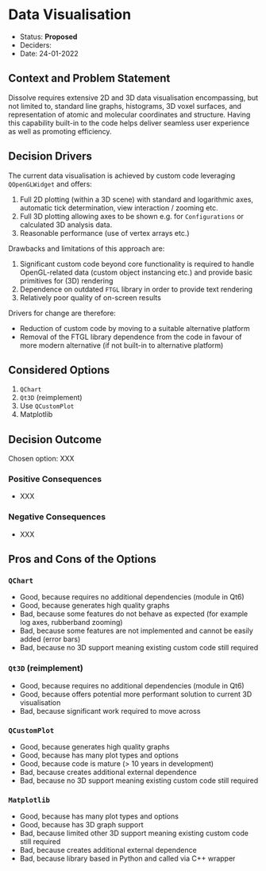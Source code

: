 # Data Visualisation

- Status: **Proposed**
- Deciders: 
- Date: 24-01-2022

## Context and Problem Statement

Dissolve requires extensive 2D and 3D data visualisation encompassing, but not limited to, standard line graphs, histograms, 3D voxel surfaces, and representation of atomic and molecular coordinates and structure. Having this capability built-in to the code helps deliver seamless user experience as well as promoting efficiency.

## Decision Drivers

The current data visualisation is achieved by custom code leveraging `QOpenGLWidget` and offers:

1. Full 2D plotting (within a 3D scene) with standard and logarithmic axes, automatic tick determination, view interaction / zooming etc.
2. Full 3D plotting allowing axes to be shown e.g. for `Configurations` or calculated 3D analysis data.
3. Reasonable performance (use of vertex arrays etc.)

Drawbacks and limitations of this approach are:

1. Significant custom code beyond core functionality is required to handle OpenGL-related data (custom object instancing etc.) and provide basic primitives for (3D) rendering
2. Dependence on outdated `FTGL` library in order to provide text rendering
3. Relatively poor quality of on-screen results

Drivers for change are therefore:

- Reduction of custom code by moving to a suitable alternative platform
- Removal of the FTGL library dependence from the code in favour of more modern alternative (if not built-in to alternative platform)

## Considered Options

1. `QChart`
2. `Qt3D` (reimplement)
3. Use `QCustomPlot`
4. Matplotlib

## Decision Outcome

Chosen option: XXX

### Positive Consequences

- XXX

### Negative Consequences

- XXX

## Pros and Cons of the Options

### `QChart`

- Good, because requires no additional dependencies (module in Qt6)
- Good, because generates high quality graphs
- Bad, because some features do not behave as expected (for example log axes, rubberband zooming)
- Bad, because some features are not implemented and cannot be easily added (error bars)
- Bad, because no 3D support meaning existing custom code still required

### `Qt3D` (reimplement)

- Good, because requires no additional dependencies (module in Qt6)
- Good, because offers potential more performant solution to current 3D visualisation
- Bad, because significant work required to move across

### `QCustomPlot`

- Good, because generates high quality graphs
- Good, because has many plot types and options
- Good, because code is mature (> 10 years in development)
- Bad, because creates additional external dependence
- Bad, because no 3D support meaning existing custom code still required

### `Matplotlib`

- Good, because has many plot types and options
- Good, because has 3D graph support
- Bad, because limited other 3D support meaning existing custom code still required
- Bad, because creates additional external dependence
- Bad, because library based in Python and called via C++ wrapper
